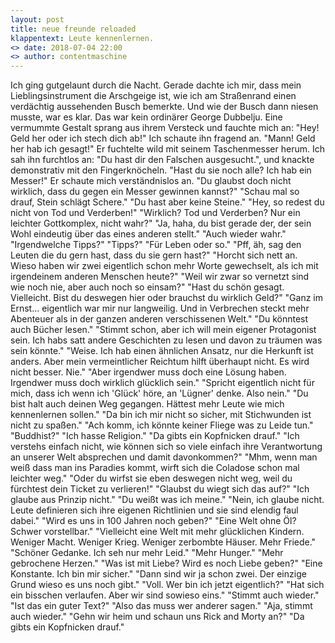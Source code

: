 ```yaml
---
layout: post
title: neue freunde reloaded
klappentext: Leute kennenlernen.
<> date: 2018-07-04 22:00
<> author: contentmaschine
---
```


Ich ging gutgelaunt durch die Nacht. Gerade dachte ich mir, dass mein Lieblingsinstrument die Arschgeige ist, wie ich am Straßenrand einen verdächtig aussehenden Busch bemerkte. Und wie der Busch dann niesen musste, war es klar. Das war kein ordinärer George Dubbelju. Eine vermummte Gestalt sprang aus ihrem Versteck und fauchte mich an: "Hey! Geld her oder ich stech dich ab!" Ich schaute ihn fragend an. "Mann! Geld her hab ich gesagt!" Er fuchtelte wild mit seinem Taschenmesser herum. Ich sah ihn furchtlos an: "Du hast dir den Falschen ausgesucht.", und knackte demonstrativ mit den Fingerknöcheln. "Hast du sie noch alle? Ich hab ein Messer!" Er schaute mich verständnislos an. "Du glaubst doch nicht wirklich, dass du gegen ein Messer gewinnen kannst?" "Schau mal so drauf, Stein schlägt Schere." "Du hast aber keine Steine." "Hey, so redest du nicht von Tod und Verderben!" "Wirklich? Tod und Verderben? Nur ein leichter Gottkomplex, nicht wahr?" "Ja, haha, du bist gerade der, der sein Wohl eindeutig über das eines anderen stellt." "Auch wieder wahr." "Irgendwelche Tipps?" "Tipps?" "Für Leben oder so." "Pff, äh, sag den Leuten die du gern hast, dass du sie gern hast?" "Horcht sich nett an. Wieso haben wir zwei eigentlich schon mehr Worte gewechselt, als ich mit irgendeinem anderen Menschen heute?" "Weil wir zwar so vernetzt sind wie noch nie, aber auch noch so einsam?" "Hast du schön gesagt. Vielleicht. Bist du deswegen hier oder brauchst du wirklich Geld?" "Ganz im Ernst... eigentlich war mir nur langweilig. Und in Verbrechen steckt mehr Abenteuer als in der ganzen anderen verschissenen Welt." "Du könntest auch Bücher lesen." "Stimmt schon, aber ich will mein eigener Protagonist sein. Ich habs satt andere Geschichten zu lesen und davon zu träumen was sein könnte." "Weise. Ich hab einen ähnlichen Ansatz, nur die Herkunft ist anders. Aber mein vermeintlicher Reichtum hilft überhaupt nicht. Es wird nicht besser. Nie." "Aber irgendwer muss doch eine Lösung haben. Irgendwer muss doch wirklich glücklich sein." "Spricht eigentlich nicht für mich, dass ich wenn ich 'Glück' höre, an 'Lügner' denke. Also nein." "Du bist halt auch deinen Weg gegangen. Hättest mehr Leute wie mich kennenlernen sollen." "Da bin ich mir nicht so sicher, mit Stichwunden ist nicht zu spaßen." "Ach komm, ich könnte keiner Fliege was zu Leide tun." "Buddhist?" "Ich hasse Religion." "Da gibts ein Kopfnicken drauf." "Ich verstehs einfach nicht, wie können sich so viele einfach ihre Verantwortung an unserer Welt absprechen und damit davonkommen?" "Mhm, wenn man weiß dass man ins Paradies kommt, wirft sich die Coladose schon mal leichter weg." "Oder du wirfst sie eben deswegen nicht weg, weil du fürchtest dein Ticket zu verlieren!" "Glaubst du wiegt sich das auf?" "Ich glaube aus Prinzip nicht." "Du weißt was ich meine." "Nein, ich glaube nicht. Leute definieren sich ihre eigenen Richtlinien und sie sind elendig faul dabei." "Wird es uns in 100 Jahren noch geben?" "Eine Welt ohne Öl? Schwer vorstellbar." "Vielleicht eine Welt mit mehr glücklichen Kindern. Weniger Macht. Weniger Krieg. Weniger zerbombte Häuser. Mehr Friede." "Schöner Gedanke. Ich seh nur mehr Leid." "Mehr Hunger." "Mehr gebrochene Herzen." "Was ist mit Liebe? Wird es noch Liebe geben?" "Eine Konstante. Ich bin mir sicher." "Dann sind wir ja schon zwei. Der einzige Grund wieso es uns noch gibt." "Voll. Wer bin ich jetzt eigentlich?" "Hat sich ein bisschen verlaufen. Aber wir sind sowieso eins." "Stimmt auch wieder." "Ist das ein guter Text?" "Also das muss wer anderer sagen." "Aja, stimmt auch wieder." "Gehn wir heim und schaun uns Rick and Morty an?" "Da gibts ein Kopfnicken drauf."
